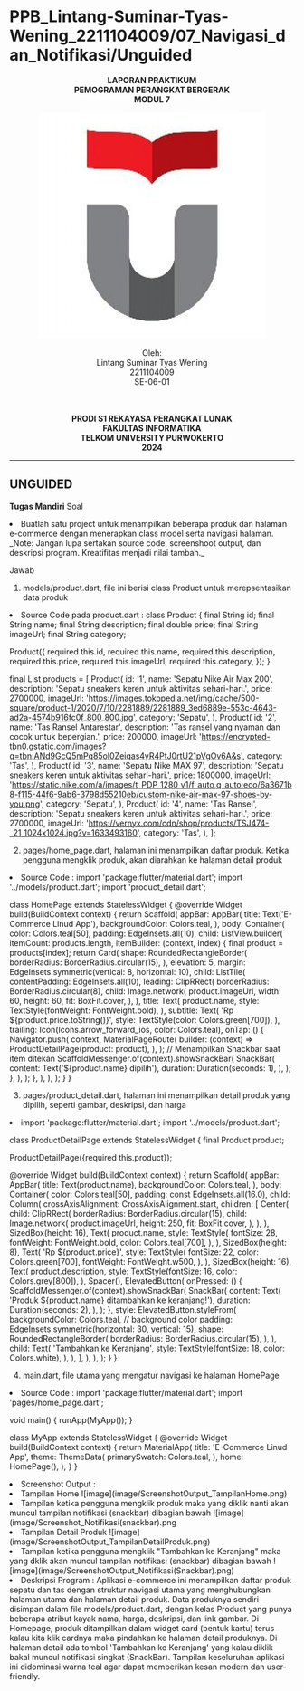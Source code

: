 # PPB_Lintang-Suminar-Tyas-Wening_2211104009/07_Navigasi_dan_Notifikasi/Unguided

<div align="center">

**LAPORAN PRAKTIKUM** <br>
**PEMOGRAMAN PERANGKAT BERGERAK** <br>
**MODUL 7** <br>

<p align="center">

![image](image/logoTel-u.jpeg)
</p>

Oleh:<br>
Lintang Suminar Tyas Wening<br>
2211104009<br>
SE-06-01<br>
<br>
<br>

**PRODI S1 REKAYASA PERANGKAT LUNAK** <br>
**FAKULTAS INFORMATIKA** <br>
**TELKOM UNIVERSITY PURWOKERTO** <br>
**2024** <br>
</div>

---

## UNGUIDED
**Tugas Mandiri**
Soal
<li> Buatlah satu project untuk menampilkan beberapa produk dan halaman e-commerce dengan menerapkan class model serta navigasi halaman. <br>
_Note: Jangan lupa sertakan source code, screenshoot output, dan deskripsi program. Kreatifitas menjadi nilai tambah._

Jawab
1. models/product.dart, file ini berisi class Product untuk merepsentasikan data produk
<li> Source Code pada product.dart :
class Product {
  final String id;
  final String name;
  final String description;
  final double price;
  final String imageUrl;
  final String category;

  Product({
    required this.id,
    required this.name,
    required this.description,
    required this.price,
    required this.imageUrl,
    required this.category,
  });
}

final List<Product> products = [
  Product(
    id: '1',
    name: 'Sepatu Nike Air Max 200',
    description: 'Sepatu sneakers keren untuk aktivitas sehari-hari.',
    price: 2700000,
    imageUrl:
        'https://images.tokopedia.net/img/cache/500-square/product-1/2020/7/10/2281889/2281889_3ed6889e-553c-4643-ad2a-4574b916fc0f_800_800.jpg',
    category: 'Sepatu',
  ),
  Product(
    id: '2',
    name: 'Tas Ransel Antarestar',
    description: 'Tas ransel yang nyaman dan cocok untuk bepergian.',
    price: 200000,
    imageUrl:
        'https://encrypted-tbn0.gstatic.com/images?q=tbn:ANd9GcQ5mPq85oI0Zeiqas4yR4PtJ0rtU21pVgOv6A&s',
    category: 'Tas',
  ),
  Product(
    id: '3',
    name: 'Sepatu Nike MAX 97',
    description: 'Sepatu sneakers keren untuk aktivitas sehari-hari.',
    price: 1800000,
    imageUrl:
        'https://static.nike.com/a/images/t_PDP_1280_v1/f_auto,q_auto:eco/6a3671b8-f115-44f6-9ab6-3798d55210eb/custom-nike-air-max-97-shoes-by-you.png',
    category: 'Sepatu',
  ),
  Product(
    id: '4',
    name: 'Tas Ransel',
    description: 'Sepatu sneakers keren untuk aktivitas sehari-hari.',
    price: 2700000,
    imageUrl:
        'https://vernyx.com/cdn/shop/products/TSJ474-_21_1024x1024.jpg?v=1633493160',
    category: 'Tas',
  ),
]; <br>

2. pages/home_page.dart, halaman ini menampilkan daftar produk. Ketika pengguna mengklik produk, akan diarahkan ke halaman detail produk
<li> Source Code :
import 'package:flutter/material.dart';
import '../models/product.dart';
import 'product_detail.dart';

class HomePage extends StatelessWidget {
  @override
  Widget build(BuildContext context) {
    return Scaffold(
      appBar: AppBar(
        title: Text('E-Commerce Linud App'),
        backgroundColor: Colors.teal,
      ),
      body: Container(
        color: Colors.teal[50],
        padding: EdgeInsets.all(10),
        child: ListView.builder(
          itemCount: products.length,
          itemBuilder: (context, index) {
            final product = products[index];
            return Card(
              shape: RoundedRectangleBorder(
                borderRadius: BorderRadius.circular(15),
              ),
              elevation: 5,
              margin: EdgeInsets.symmetric(vertical: 8, horizontal: 10),
              child: ListTile(
                contentPadding: EdgeInsets.all(10),
                leading: ClipRRect(
                  borderRadius: BorderRadius.circular(8),
                  child: Image.network(
                    product.imageUrl,
                    width: 60,
                    height: 60,
                    fit: BoxFit.cover,
                  ),
                ),
                title: Text(
                  product.name,
                  style: TextStyle(fontWeight: FontWeight.bold),
                ),
                subtitle: Text(
                  'Rp ${product.price.toString()}',
                  style: TextStyle(color: Colors.green[700]),
                ),
                trailing: Icon(Icons.arrow_forward_ios, color: Colors.teal),
                onTap: () {
                  Navigator.push(
                    context,
                    MaterialPageRoute(
                      builder: (context) => ProductDetailPage(product: product),
                    ),
                  );
                  // Menampilkan Snackbar saat item ditekan
                  ScaffoldMessenger.of(context).showSnackBar(
                    SnackBar(
                      content: Text('${product.name} dipilih'),
                      duration: Duration(seconds: 1),
                    ),
                  );
                },
              ),
            );
          },
        ),
      ),
    );
  }
} <br>

3. pages/product_detail.dart, halaman ini menampilkan detail produk yang dipilih, seperti gambar, deskripsi, dan harga
<li> import 'package:flutter/material.dart';
import '../models/product.dart';

class ProductDetailPage extends StatelessWidget {
  final Product product;

  ProductDetailPage({required this.product});

  @override
  Widget build(BuildContext context) {
    return Scaffold(
      appBar: AppBar(
        title: Text(product.name),
        backgroundColor: Colors.teal,
      ),
      body: Container(
        color: Colors.teal[50],
        padding: const EdgeInsets.all(16.0),
        child: Column(
          crossAxisAlignment: CrossAxisAlignment.start,
          children: [
            Center(
              child: ClipRRect(
                borderRadius: BorderRadius.circular(15),
                child: Image.network(
                  product.imageUrl,
                  height: 250,
                  fit: BoxFit.cover,
                ),
              ),
            ),
            SizedBox(height: 16),
            Text(
              product.name,
              style: TextStyle(
                fontSize: 28,
                fontWeight: FontWeight.bold,
                color: Colors.teal[700],
              ),
            ),
            SizedBox(height: 8),
            Text(
              'Rp ${product.price}',
              style: TextStyle(
                fontSize: 22,
                color: Colors.green[700],
                fontWeight: FontWeight.w500,
              ),
            ),
            SizedBox(height: 16),
            Text(
              product.description,
              style: TextStyle(fontSize: 16, color: Colors.grey[800]),
            ),
            Spacer(),
            ElevatedButton(
              onPressed: () {
                ScaffoldMessenger.of(context).showSnackBar(
                  SnackBar(
                    content: Text(
                        'Produk ${product.name} ditambahkan ke keranjang!'),
                    duration: Duration(seconds: 2),
                  ),
                );
              },
              style: ElevatedButton.styleFrom(
                backgroundColor: Colors.teal, // background color
                padding: EdgeInsets.symmetric(horizontal: 30, vertical: 15),
                shape: RoundedRectangleBorder(
                  borderRadius: BorderRadius.circular(15),
                ),
              ),
              child: Text(
                'Tambahkan ke Keranjang',
                style: TextStyle(fontSize: 18, color: Colors.white),
              ),
            ),
          ],
        ),
      ),
    );
  }
} <br>

4. main.dart, file utama yang mengatur navigasi ke halaman HomePage
<li> Source Code :
import 'package:flutter/material.dart';
import 'pages/home_page.dart';

void main() {
  runApp(MyApp());
}

class MyApp extends StatelessWidget {
  @override
  Widget build(BuildContext context) {
    return MaterialApp(
      title: 'E-Commerce Linud App',
      theme: ThemeData(
        primarySwatch: Colors.teal,
      ),
      home: HomePage(),
    );
  }
} <br>

<li> Screenshot Output : 
<li> Tampilan Home
![image](image/ScreenshotOutput_TampilanHome.png) <br>
<li> Tampilan ketika pengguna mengklik produk maka yang diklik nanti akan muncul tampilan notifikasi (snackbar) dibagian bawah
![image](image/Screenshot_Notifikasi(snackbar).png <br>
<li> Tampilan Detail Produk
![image](image/ScreenshotOutput_TampilanDetailProduk.png) <br>
<li> Tampilan ketika pengguna mengklik "Tambahkan ke Keranjang" maka yang dklik akan muncul tampilan notifikasi (snackbar) dibagian bawah
![image](image/ScreenshotOutput_Notifikasi(Snackbar).png) <br>

<li> Deskripsi Program :
Aplikasi e-commerce ini menampilkan daftar produk sepatu dan tas dengan struktur navigasi utama yang menghubungkan halaman utama dan halaman detail produk. Data produknya sendiri disimpan dalam file models/product.dart, dengan kelas Product yang punya beberapa atribut kayak nama, harga, deskripsi, dan link gambar. Di Homepage, produk ditampilkan dalam widget card (bentuk kartu) terus kalau kita klik cardnya maka pindahkan ke halaman detail produknya. Di halaman detail ada tombol 'Tambahkan ke Keranjang' yang kalau diklik bakal muncul notifikasi singkat (SnackBar). Tampilan keseluruhan aplikasi ini didominasi warna teal agar dapat memberikan kesan modern dan user-friendly.


